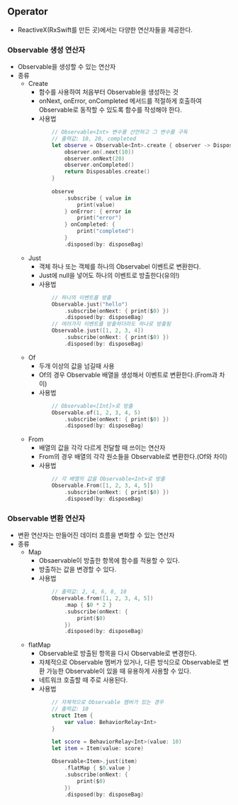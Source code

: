 ## Operator
- ReactiveX(RxSwift를 만든 곳)에서는 다양한 연산자들을 제공한다.

### Observable 생성 연산자
- Observable을 생성할 수 있는 연산자
- 종류
    - Create
        - 함수를 사용하여 처음부터 Observable을 생성하는 것
        - onNext, onError, onCompleted 메서드를 적절하게 호출하여 Observable로 동작할 수 있도록 함수를 작성해야 한다.
        - 사용법
            ```Swift
                // Observable<Int> 변수를 선언하고 그 변수를 구독
                // 출력값: 10, 20, completed
                let observe = Observable<Int>.create { observer -> Disposable in
                    observer.on(.next(10))
                    observer.onNext(20)
                    observer.onCompleted()
                    return Disposables.create()
                }
                
                observe
                    .subscribe { value in
                        print(value)
                    } onError: { error in
                        print("error")
                    } onCompleted: {
                        print("completed")
                    }
                    .disposed(by: disposeBag)
            ```
    - Just
        - 객체 하나 또는 객체를 하나의 Observabel 이벤트로 변환한다.
        - Just에 null을 넣어도 하나의 이벤트로 방출한다(유의!)
        - 사용법
            ```Swift
                // 하나의 이벤트를 방출
                Observable.just("hello")
                    .subscribe(onNext: { print($0) })
                    .disposed(by: disposeBag)
                // 여러가지 이벤트를 방출하더라도 하나로 방출됨
                Observable.just([1, 2, 3, 4])
                    .subscribe(onNext: { print($0) })
                    .disposed(by: disposeBag)
            ```
    - Of
        - 두개 이상의 값을 넘길때 사용
        - Of의 경우 Observable 배열을 생성해서 이벤트로 변환한다.(From과 차이)
        - 사용법
            ```Swift
                // Observable<[Int]>로 방출
                Observable.of(1, 2, 3, 4, 5)
                    .subscribe(onNext: { print($0) })
                    .disposed(by: disposeBag)
            ```
    - From
        - 배열의 값을 각각 다르게 전달할 때 쓰이는 연산자
        - From의 경우 배열의 각각 원소들을 Observable로 변환한다.(Of와 차이)
        - 사용법
            ```Swift
                // 각 배열의 값을 Observable<Int>로 방출
                Observable.From([1, 2, 3, 4, 5])
                    .subscribe(onNext: { print($0) })
                    .disposed(by: disposeBag)
            ```

### Observable 변환 연산자
- 변환 연산자는 만들어진 데이터 흐름을 변화할 수 있는 연산자
- 종류
    - Map
        - Obsaervable이 방출한 항목에 함수를 적용할 수 있다.
        - 방출하는 값을 변경할 수 있다.
        - 사용법
            ```Swift
                // 출력값: 2, 4, 6, 8, 10
                Observable.from([1, 2, 3, 4, 5])
                    .map { $0 * 2 }
                    .subscribe(onNext: {
                        print($0)
                    })
                    .disposed(by: disposeBag)
            ```
    - flatMap
        - Observable로 방출된 항목을 다시 Observable로 변경한다.
        - 자체적으로 Observable 멤버가 있거나, 다른 방식으로 Observable로 변환 가능한 Observable이 있을 때 유용하게 사용할 수 있다.
        - 네트워크 호출할 때 주로 사용된다.
        - 사용법
            ```Swift
                // 자체적으로 Observable 멤버가 있는 경우
                // 출력값: 10
                struct Item {
                    var value: BehaviorRelay<Int>
                }

                let score = BehaviorRelay<Int>(value: 10)
                let item = Item(value: score)
                
                Observable<Item>.just(item)
                    .flatMap { $0.value }
                    .subscribe(onNext: {
                        print($0)
                    })
                    .disposed(by: disposeBag)
            ```